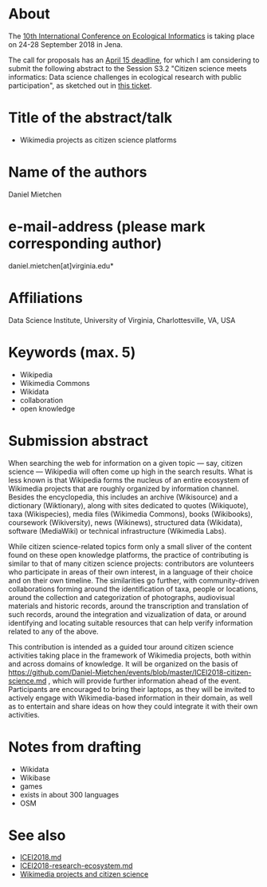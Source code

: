 # About

The [10th International Conference on Ecological Informatics](http://icei2018.uni-jena.de/) is taking place on 24-28 September 2018 in Jena.

The call for proposals has an [April 15 deadline](http://icei2018.uni-jena.de/calls/), for which I am considering to submit the following abstract to the Session S3.2 "Citizen science meets informatics: Data science challenges in ecological research with public participation", as sketched out in [this ticket](https://github.com/Daniel-Mietchen/events/issues/339). 

# Title of the abstract/talk

* Wikimedia projects as citizen science platforms 

# Name of the authors

Daniel Mietchen

# e-mail-address (please mark corresponding author)

daniel.mietchen[at]virginia.edu*

# Affiliations

Data Science Institute, University of Virginia, Charlottesville, VA, USA

# Keywords (max. 5)

- Wikipedia
- Wikimedia Commons
- Wikidata
- collaboration
- open knowledge

# Submission abstract

When searching the web for information on a given topic &mdash; say, citizen science &mdash; Wikipedia will often come up high in the search results. What is less known is that Wikipedia forms the nucleus of an entire ecosystem of Wikimedia projects that are roughly organized by information channel. Besides the encyclopedia, this includes an archive (Wikisource) and a dictionary (Wiktionary), along with sites dedicated to quotes (Wikiquote), taxa (Wikispecies), media files (Wikimedia Commons), books (Wikibooks), coursework (Wikiversity), news (Wikinews), structured data (Wikidata), software (MediaWiki) or technical infrastructure (Wikimedia Labs).

While citizen science-related topics form only a small sliver of the content found on these open knowledge platforms, the practice of contributing is similar to that of many citizen science projects: contributors are volunteers who participate in areas of their own interest, in a language of their choice and on their own timeline. The similarities go further, with community-driven collaborations forming around the identification of taxa, people or locations, around the collection and categorization of photographs, audiovisual materials and historic records, around the transcription and translation of such records, around the integration and vizualization of data, or around identifying and locating suitable resources that can help verify information related to any of the above.

This contribution is intended as a guided tour around citizen science activities taking place in the framework of Wikimedia projects, both within and across domains of knowledge. It will be organized on the basis of https://github.com/Daniel-Mietchen/events/blob/master/ICEI2018-citizen-science.md , which will provide further information ahead of the event. Participants are encouraged to bring their laptops, as they will be invited to actively engage with Wikimedia-based information in their domain, as well as to entertain and share ideas on how they could integrate it with their own activities.

# Notes from drafting

- Wikidata
- Wikibase
- games
- exists in about 300 languages
- OSM

# See also 

* [ICEI2018.md](ICEI2018.md)
* [ICEI2018-research-ecosystem.md](ICEI2018-research-ecosystem.md)
* [Wikimedia projects and citizen science](https://www.wikidata.org/wiki/User:Daniel_Mietchen/ECSA_2018)
